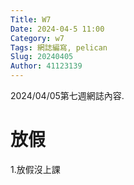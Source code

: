 ```yaml
---
Title: W7
Date: 2024-04-5 11:00
Category: w7
Tags: 網誌編寫, pelican
Slug: 20240405
Author: 41123139
---
```


2024/04/05第七週網誌內容.

<!-- PELICAN_END_SUMMARY -->

# 放假
1.放假沒上課

